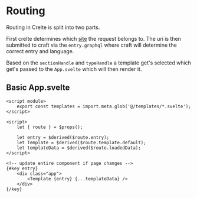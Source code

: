 # Routing

Routing in Crelte is split into two parts.

First crelte determines which [site](https://craftcms.com/docs/5.x/system/sites.html) the request belongs to. The uri is then submitted to craft via the `entry.graphql` where craft will determine the correct entry and language.

Based on the `sectionHandle` and `typeHandle` a template get's selected which get's passed to the `App.svelte` which will then render it.

## Basic App.svelte

```svelte
<script module>
	export const templates = import.meta.glob('@/templates/*.svelte');
</script>

<script>
	let { route } = $props();

	let entry = $derived($route.entry);
	let Template = $derived($route.template.default);
	let templateData = $derived($route.loadedData);
</script>

<!-- update entire component if page changes -->
{#key entry}
	<div class="app">
		<Template {entry} {...templateData} />
	</div>
{/key}
```
